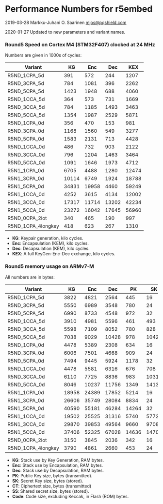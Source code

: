 # Performance Numbers for r5embed

2019-03-28  Markku-Juhani O. Saarinen <mjos@pqshield.com>    

2020-01-27	Updated to new parameters and variant names.    

### Round5 Speed on Cortex M4 (STM32F407) clocked at 24 MHz

Numbers are given in 1000s of cycles:

| **Variant**	| **KG** | **Enc** |  **Dec** | **KEX** |
|---------------|--------|---------|----------|---------|
| R5ND_1CPA_5d	| 391	| 572	| 244	| 1207	|
| R5ND_3CPA_5d	| 784	| 1081	| 396	| 2262	|
| R5ND_5CPA_5d	| 1423	| 1948	| 688	| 4060	|
| R5ND_1CCA_5d	| 364	| 573	| 731	| 1669	|
| R5ND_3CCA_5d	| 784	| 1185	| 1493	| 3463	|
| R5ND_5CCA_5d	| 1354	| 1987	| 2529	| 5871	|
| R5ND_1CPA_0d	| 356	| 470	| 153	| 981	|
| R5ND_3CPA_0d	| 1168	| 1560	| 549	| 3277	|
| R5ND_5CPA_0d	| 1583	| 2131	| 713	| 4428	|
| R5ND_1CCA_0d	| 486	| 732	| 903	| 2122	|
| R5ND_3CCA_0d	| 796	| 1204	| 1463	| 3464	|
| R5ND_5CCA_0d	| 1091	| 1646	| 1973	| 4712	|
| R5N1_1CPA_0d	| 6705	| 4488	| 1280	| 12474	|
| R5N1_3CPA_0d	| 10114	| 6749	| 1924	| 18788	|
| R5N1_5CPA_0d	| 34831	| 19958	| 4460	| 59249	|
| R5N1_1CCA_0d	| 4252	| 3615	| 4134	| 12002	|
| R5N1_3CCA_0d	| 17317	| 11714	| 13202	| 42234	|
| R5N1_5CCA_0d	| 23272	| 16042	| 17645	| 56960	|
| R5ND_0CPA_2iot | 340	| 465	| 190	| 997	|
| R5ND_1CPA_4longkey | 418	| 623 | 267	| 1310	|

*	**KG**: Keypair generation, kilo cycles.
*	**Enc**: Encapsulation (KEM), kilo cycles.
*	**Dec**: Decapsulation (KEM), kilo cycles.
*	**KEX**: A full KeyGen-Enc-Dec exchange, kilo cycles.


### Round5 memory usage on ARMv7-M

All numbers are in bytes:

| **Variant**	| **KG** | **Enc** | **Dec** | **PK** | **SK** | **CT** | **SS** | **Code** |
|---------------|-------|-------|-------|-------|-------|-------|-------|-------|
| R5ND_1CPA_5d	| 3822	| 4821	| 2564	| 445	| 16	| 549	| 16	| 4974	|
| R5ND_3CPA_5d	| 5550	| 6989	| 3548	| 780	| 24	| 859	| 24	| 6410	|
| R5ND_5CPA_5d	| 6990	| 8733	| 4548	| 972	| 32	| 1063	| 32	| 4092	|
| R5ND_1CCA_5d	| 3910	| 4981	| 5596	| 461	| 493	| 620	| 16	| 5326	|
| R5ND_3CCA_5d	| 5598	| 7109	| 8052	| 780	| 828	| 934	| 24	| 6904	|
| R5ND_5CCA_5d	| 7038	| 9029	| 10428	| 978	| 1042	| 1285	| 32	| 4722	|
| R5ND_1CPA_0d	| 4478	| 5389	| 2308	| 634	| 16	| 682	| 16	| 2382	|
| R5ND_3CPA_0d	| 6006	| 7501	| 4668	| 909	| 24	| 981	| 24	| 2438	|
| R5ND_5CPA_0d	| 7494	| 9445	| 5924	| 1178	| 32	| 1274	| 32	| 2480	|
| R5ND_1CCA_0d	| 4478	| 5581	| 6316	| 676	| 708	| 740	| 16	| 2770	|
| R5ND_3CCA_0d	| 6110	| 7725	| 8836	| 983	| 1031	| 1103	| 24	| 2914	|
| R5ND_5CCA_0d	| 8046	| 10237	| 11756	| 1349	| 1413	| 1509	| 32	| 2948	|
| R5N1_1CPA_0d	| 18958	| 24389	| 17852	| 5214	| 16	| 5236	| 16	| 3136	|
| R5N1_3CPA_0d	| 26606	| 35749	| 28084	| 8834	| 24	| 8866	| 24	| 3166	|
| R5N1_5CPA_0d	| 40590	| 55181	| 46284	| 14264	| 32	| 14288	| 32	| 3274	|
| R5N1_1CCA_0d	| 19502	| 25525	| 31316	| 5740	| 5772	| 5788	| 16	| 3310	|
| R5N1_3CCA_0d	| 29870	| 39853	| 49564	| 9660	| 9708	| 9716	| 24	| 3678	|
| R5N1_5CCA_0d	| 37406	| 52325	| 67028	| 14636	| 14700	| 14708	| 32	| 3574	|
| R5ND_0CPA_2iot	| 3150	| 3845	| 2036	| 342	| 16	| 394	| 16	| 3442	|
| R5ND_1CPA_4longkey	| 3790	| 4861 | 2660 | 453	| 24	| 563	| 24	| 5006	|

*	**KG**: Stack use by Key Generation, RAM bytes.
*	**Enc**: Stack use by Encapsulation, RAM bytes.
*	**Dec**: Stack use by Decapsulation, RAM bytes.
*	**PK**: Public Key size, bytes (transmitted).
*	**SK**: Secret Key size, bytes (stored).
*	**CT**: Ciphertext size, bytes (transmitted)
*	**SS**: Shared secret size, bytes (stored).
*	**Code**: Code size, excluding Keccak, in Flash (ROM) bytes.

